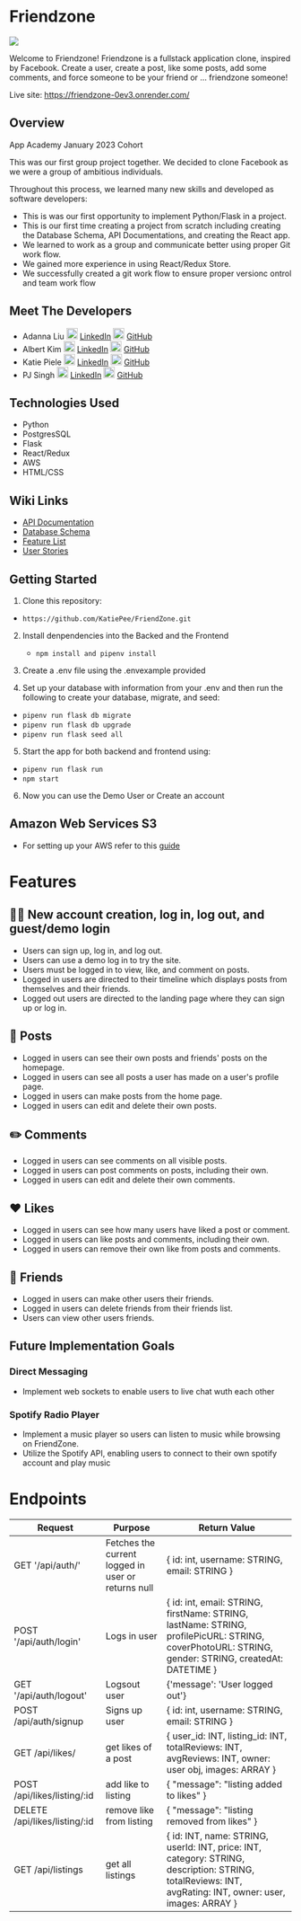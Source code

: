 # Friendzone

<img src="https://i.imgur.com/pJqEsIj.png">

Welcome to Friendzone!
Friendzone is a fullstack application clone, inspired by Facebook. Create a user, create a post, like some posts, add some comments,
and force someone to be your friend or ... friendzone someone!

Live site: https://friendzone-0ev3.onrender.com/


## Overview

App Academy January 2023 Cohort

This was our first group project together. We decided to clone Facebook as we were a group of ambitious individuals.

Throughout this process, we learned many new skills and developed as software developers:

- This is was our first opportunity to implement Python/Flask in a project.
- This is our first time creating a project from scratch including creating the Database Schema, API Documentations, and creating the React app.
- We learned to work as a group and communicate better using proper Git work flow.
- We gained more experience in using React/Redux Store.
- We successfully created a git work flow to ensure proper versionc ontrol and team work flow




## Meet The Developers

- Adanna Liu
<img src="https://i.imgur.com/YxvVUbL.png" width=20> [LinkedIn](https://www.linkedin.com/in/adanna-liu-7505161a5/) <img src="https://i.imgur.com/e3EquH6.png" width=20> [GitHub](https://github.com/aliu7198)
- Albert Kim
<img src="https://i.imgur.com/YxvVUbL.png" width=20> [LinkedIn](https://www.linkedin.com/in/albertkim01/") <img src="https://i.imgur.com/e3EquH6.png" width=20> [GitHub](https://github.com/alberthskim)
- Katie Piele
<img src="https://i.imgur.com/YxvVUbL.png" width=20> [LinkedIn](https://www.linkedin.com/in/katie-piele/) <img src="https://i.imgur.com/e3EquH6.png" width=20> [GitHub](https://github.com/KatiePee)
- PJ Singh
<img src="https://i.imgur.com/YxvVUbL.png" width=20> [LinkedIn](https://www.linkedin.com/in/prabhjot-singh-software-developer/) <img src="https://i.imgur.com/e3EquH6.png" width=20> [GitHub](https://github.com/PjSingh22)



## Technologies Used
- Python
- PostgresSQL
- Flask
- React/Redux
- AWS
- HTML/CSS



## Wiki Links
- [API Documentation](https://github.com/KatiePee/FriendZone/wiki/API-Documentation)
- [Database Schema](https://github.com/KatiePee/FriendZone/wiki/Database-Schema)
- [Feature List](https://github.com/KatiePee/FriendZone/wiki/Feature-List)
- [User Stories](https://github.com/KatiePee/FriendZone/wiki/User-Stories)



## Getting Started
1. Clone this repository:
* `https://github.com/KatiePee/FriendZone.git`

2. Install denpendencies into the Backed and the Frontend
   * `npm install and pipenv install`

3. Create a .env file using the .envexample provided

4. Set up your database with information from your .env and then run the following to create your database, migrate, and seed:

* `pipenv run flask db migrate`
* `pipenv run flask db upgrade`
* `pipenv run flask seed all `

5. Start the app for both backend and frontend using:

* `pipenv run flask run`
* `npm start`

6. Now you can use the Demo User or Create an account


## Amazon Web Services S3
* For setting up your AWS refer to this [guide](https://github.com/jdrichardsappacad/aws-s3-pern-demo)

# Features

## 🙎‍♀️ New account creation, log in, log out, and guest/demo login

* Users can sign up, log in, and log out.
* Users can use a demo log in to try the site.
* Users must be logged in to view, like, and comment on posts.
* Logged in users are directed to their timeline which displays posts from themselves and their friends.
* Logged out users are directed to the landing page where they can sign up or log in.

## 📜 Posts

* Logged in users can see their own posts and friends' posts on the homepage.
* Logged in users can see all posts a user has made on a user's profile page.
* Logged in users can make posts from the home page.
* Logged in users can edit and delete their own posts.

## ✏️ Comments

* Logged in users can see comments on all visible posts.
* Logged in users can post comments on posts, including their own.
* Logged in users can edit and delete their own comments.

## ❤️ Likes

* Logged in users can see how many users have liked a post or comment.
* Logged in users can like posts and comments, including their own.
* Logged in users can remove their own like from posts and comments.

## 💃 Friends

* Logged in users can make other users their friends.
* Logged in users can delete friends from their friends list.
* Users can view other users friends.




## Future Implementation Goals

### Direct Messaging
* Implement web sockets to enable users to live chat wuth each other

### Spotify Radio Player
* Implement a music player so users can listen to music while browsing on FriendZone.
* Utilize the Spotify API, enabling users to connect to their own spotify account and play music


# Endpoints

| Request | Purpose | Return Value
--------- | ------- | -----------
GET '/api/auth/' | Fetches the current logged in user or returns null | { id: int, username: STRING, email: STRING } |
POST '/api/auth/login' | Logs in user | { id: int, email: STRING, firstName: STRING, lastName: STRING, profilePicURL: STRING, coverPhotoURL: STRING,  gender: STRING, createdAt: DATETIME } |
GET '/api/auth/logout' | Logsout user | {'message': 'User logged out'} |
POST /api/auth/signup | Signs up user | { id: int, username: STRING, email: STRING } |
GET /api/likes/ | get likes of a post | { user_id: INT, listing_id: INT, totalReviews: INT, avgReviews: INT, owner: user obj, images: ARRAY }
POST /api/likes/listing/:id | add like to listing | { "message": "listing added to likes" }
DELETE /api/likes/listing/:id | remove like from listing | { "message": "listing removed from likes" }
GET /api/listings | get all listings | { id: INT, name: STRING, userId: INT, price: INT, category: STRING, description: STRING, totalReviews: INT, avgRating: INT, owner: user, images: ARRAY }

<!-- # Flask React Project

This is the starter for the Flask React project.

## Getting started
1. Clone this repository (only this branch)

2. Install dependencies

      ```bash
      pipenv install -r requirements.txt
      ```

3. Create a **.env** file based on the example with proper settings for your
   development environment

4. Make sure the SQLite3 database connection URL is in the **.env** file

5. This starter organizes all tables inside the `flask_schema` schema, defined
   by the `SCHEMA` environment variable.  Replace the value for
   `SCHEMA` with a unique name, **making sure you use the snake_case
   convention**.

6. Get into your pipenv, migrate your database, seed your database, and run your Flask app

   ```bash
   pipenv shell
   ```

   ```bash
   flask db upgrade
   ```

   ```bash
   flask seed all
   ```

   ```bash
   flask run
   ```

7. To run the React App in development, checkout the [README](./react-app/README.md) inside the `react-app` directory.


## Deployment through Render.com

First, refer to your Render.com deployment articles for more detailed
instructions about getting started with [Render.com], creating a production
database, and deployment debugging tips.

From the [Dashboard], click on the "New +" button in the navigation bar, and
click on "Web Service" to create the application that will be deployed.

Look for the name of the application you want to deploy, and click the "Connect"
button to the right of the name.

Now, fill out the form to configure the build and start commands, as well as add
the environment variables to properly deploy the application.

### Part A: Configure the Start and Build Commands

Start by giving your application a name.

Leave the root directory field blank. By default, Render will run commands from
the root directory.

Make sure the Environment field is set set to "Python 3", the Region is set to
the location closest to you, and the Branch is set to "main".

Next, add your Build command. This is a script that should include everything
that needs to happen _before_ starting the server.

For your Flask project, enter the following command into the Build field, all in
one line:

```shell
# build command - enter all in one line
npm install --prefix react-app &&
npm run build --prefix react-app &&
pip install -r requirements.txt &&
pip install psycopg2 &&
flask db upgrade &&
flask seed all
```

This script will install dependencies for the frontend, and run the build
command in the __package.json__ file for the frontend, which builds the React
application. Then, it will install the dependencies needed for the Python
backend, and run the migration and seed files.

Now, add your start command in the Start field:

```shell
# start script
gunicorn app:app
```

_If you are using websockets, use the following start command instead for increased performance:_

`gunicorn --worker-class eventlet -w 1 app:app`

### Part B: Add the Environment Variables

Click on the "Advanced" button at the bottom of the form to configure the
environment variables your application needs to access to run properly. In the
development environment, you have been securing these variables in the __.env__
file, which has been removed from source control. In this step, you will need to
input the keys and values for the environment variables you need for production
into the Render GUI.

Click on "Add Environment Variable" to start adding all of the variables you
need for the production environment.

Add the following keys and values in the Render GUI form:

- SECRET_KEY (click "Generate" to generate a secure secret for production)
- FLASK_ENV production
- FLASK_APP app
- SCHEMA (your unique schema name, in snake_case)
- REACT_APP_BASE_URL (use render.com url, located at top of page, similar to
  https://this-application-name.onrender.com)

In a new tab, navigate to your dashboard and click on your Postgres database
instance.

Add the following keys and values:

- DATABASE_URL (copy value from Internal Database URL field)

_Note: Add any other keys and values that may be present in your local __.env__
file. As you work to further develop your project, you may need to add more
environment variables to your local __.env__ file. Make sure you add these
environment variables to the Render GUI as well for the next deployment._

Next, choose "Yes" for the Auto-Deploy field. This will re-deploy your
application every time you push to main.

Now, you are finally ready to deploy! Click "Create Web Service" to deploy your
project. The deployment process will likely take about 10-15 minutes if
everything works as expected. You can monitor the logs to see your build and
start commands being executed, and see any errors in the build process.

When deployment is complete, open your deployed site and check to see if you
successfully deployed your Flask application to Render! You can find the URL for
your site just below the name of the Web Service at the top of the page.

[Render.com]: https://render.com/
[Dashboard]: https://dashboard.render.com/ -->
